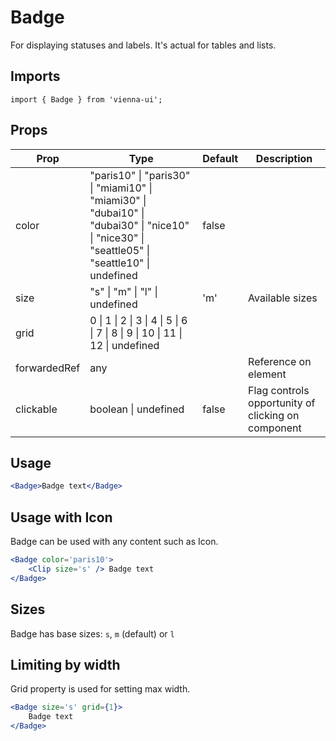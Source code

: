 # Badge

For displaying statuses and labels. It's actual for tables and lists.

## Imports

```
import { Badge } from 'vienna-ui';
```

## Props

| Prop | Type | Default | Description |
| --- | --- | --- | --- |
| color | "paris10" \| "paris30" \| "miami10" \| "miami30" \| "dubai10" \| "dubai30" \| "nice10" \| "nice30" \| "seattle05" \| "seattle10" \| undefined | false |
| size | "s" \| "m" \| "l" \| undefined | 'm' | Available sizes |
| grid | 0 \| 1 \| 2 \| 3 \| 4 \| 5 \| 6 \| 7 \| 8 \| 9 \| 10 \| 11 \| 12 \| undefined |  |
| forwardedRef | any |  | Reference on element |
| clickable | boolean \| undefined | false | Flag controls opportunity of clicking on component |

## Usage

```jsx harmony
<Badge>Badge text</Badge>
```

## Usage with Icon

Badge can be used with any content such as Icon.

```jsx
<Badge color='paris10'>
    <Clip size='s' /> Badge text
</Badge>
```

## Sizes

Badge has base sizes: `s`, `m` (default) or `l`

## Limiting by width

Grid property is used for setting max width.

```jsx
<Badge size='s' grid={1}>
    Badge text
</Badge>
```
